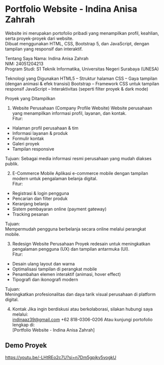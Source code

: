 # Portfolio Website - Indina Anisa Zahrah

Website ini merupakan portofolio pribadi yang menampilkan profil, keahlian, serta proyek-proyek dari website.  
Dibuat menggunakan HTML, CSS, Bootstrap 5, dan JavaScript, dengan tampilan yang responsif dan interaktif.

Tentang Saya
Nama: Indina Anisa Zahrah  
NIM: 24051204213  
Program Studi: S1 Teknik Informatika, Universitas Negeri Surabaya (UNESA)  

Teknologi yang Digunakan
HTML5 – Struktur halaman
CSS – Gaya tampilan (dengan animasi & efek transisi)
Bootstrap – Framework CSS untuk tampilan responsif
JavaScript – Interaktivitas (seperti filter proyek & dark mode)

Proyek yang Ditampilkan
1. Website Perusahaan (Company Profile Website)
Website perusahaan yang menampilkan informasi profil, layanan, dan kontak.  
Fitur:
- Halaman profil perusahaan & tim  
- Informasi layanan & produk  
- Formulir kontak  
- Galeri proyek  
- Tampilan responsive  

Tujuan:
Sebagai media informasi resmi perusahaan yang mudah diakses publik.

2. E-Commerce Mobile
Aplikasi e-commerce mobile dengan tampilan modern untuk pengalaman belanja digital.  
Fitur:
- Registrasi & login pengguna  
- Pencarian dan filter produk  
- Keranjang belanja  
- Sistem pembayaran online (payment gateway)  
- Tracking pesanan  

Tujuan:  
Mempermudah pengguna berbelanja secara online melalui perangkat mobile.

3. Redesign Website Perusahaan
Proyek redesain untuk meningkatkan pengalaman pengguna (UX) dan tampilan antarmuka (UI).  
Fitur:
- Desain ulang layout dan warna  
- Optimalisasi tampilan di perangkat mobile  
- Penambahan elemen interaktif (animasi, hover effect)  
- Tipografi dan ikonografi modern  

Tujuan:  
Meningkatkan profesionalitas dan daya tarik visual perusahaan di platform digital.

4. Kontak
Jika ingin berdiskusi atau berkolaborasi, silakan hubungi saya melalui:  
indinaaz39@gmail.com
+62 818-0306-0206
Atau kunjungi portofolio lengkap di:  
[Portfolio Website - Indina Anisa Zahrah]

## Demo Proyek
https://youtu.be/-LHtREo2c7U?si=n7Dm5gpjkv5vogkU
